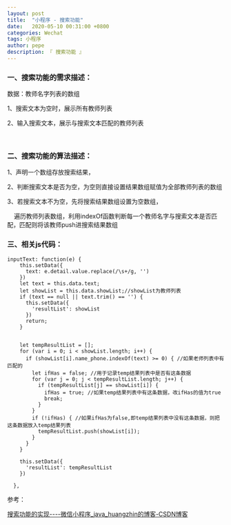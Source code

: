 ```yaml
---
layout: post
title:  "小程序 - 搜索功能"
date:   2020-05-10 00:31:00 +0800
categories: Wechat
tags: 小程序
author: pepe
description: 『 搜索功能 』
---
```


### **一、搜索功能的需求描述：**

数据：教师名字列表的数组

1、搜索文本为空时，展示所有教师列表

2、输入搜索文本，展示与搜索文本匹配的教师列表

 

### **二、搜索功能的算法描述：**

1、声明一个数组存放搜索结果，

2、判断搜索文本是否为空，为空则直接设置结果数组赋值为全部教师列表的数组

3、若搜索文本不为空，先将搜索结果数组设置为空数组，

    遍历教师列表数组，利用indexOf函数判断每一个教师名字与搜索文本是否匹配，匹配则将该教师push进搜索结果数组


### **三、相关js代码：**
```
inputText: function(e) {
    this.setData({
      text: e.detail.value.replace(/\s+/g, '')
    })
    let text = this.data.text;
    let showList = this.data.showList;//showList为教师列表
    if (text == null || text.trim() == '') {
      this.setData({
        'resultList': showList
      })
      return;
    }
 
 
    let tempResultList = [];
    for (var i = 0; i < showList.length; i++) {
      if (showList[i].name_phone.indexOf(text) >= 0) { //如果老师列表中有匹配的
        let ifHas = false; //用于记录temp结果列表中是否有这条数据
        for (var j = 0; j < tempResultList.length; j++) {
          if (tempResultList[j] == showList[i]) {
            ifHas = true; //如果temp结果列表中有这条数据，改ifHas的值为true
            break;
          }
        }
        if (!ifHas) { //如果ifHas为false,即temp结果列表中没有这条数据，则把这条数据放入temp结果列表
          tempResultList.push(showList[i]);
        }
      }
    }
 
    this.setData({
      'resultList': tempResultList
    })
 
  },

```


参考：

[搜索功能的实现----微信小程序_java_huangzhin的博客-CSDN博客](https://blog.csdn.net/weixin_38131507/article/details/102882791?utm_medium=distribute.pc_relevant.none-task-blog-BlogCommendFromMachineLearnPai2-2&depth_1-utm_source=distribute.pc_relevant.none-task-blog-BlogCommendFromMachineLearnPai2-2)















